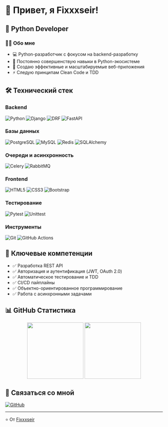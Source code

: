 # 👋 Привет, я Fixxxseir!

## 🐍 Python Developer

### 👨‍💻 Обо мне
- 💻 Python-разработчик с фокусом на backend-разработку
- 🌱 Постоянно совершенствую навыки в Python-экосистеме
- 🚀 Создаю эффективные и масштабируемые веб-приложения
- ⚡ Следую принципам Clean Code и TDD

## 🛠 Технический стек

### Backend
![Python](https://img.shields.io/badge/-Python-3776AB?style=for-the-badge&logo=python&logoColor=white)
![Django](https://img.shields.io/badge/-Django-092E20?style=for-the-badge&logo=django&logoColor=white)
![DRF](https://img.shields.io/badge/-Django_REST_Framework-092E20?style=for-the-badge&logo=django&logoColor=white)
![FastAPI](https://img.shields.io/badge/-FastAPI-009688?style=for-the-badge&logo=fastapi&logoColor=white)

### Базы данных
![PostgreSQL](https://img.shields.io/badge/-PostgreSQL-4169E1?style=for-the-badge&logo=postgresql&logoColor=white)
![MySQL](https://img.shields.io/badge/-MySQL-4479A1?style=for-the-badge&logo=mysql&logoColor=white)
![Redis](https://img.shields.io/badge/-Redis-DC382D?style=for-the-badge&logo=redis&logoColor=white)
![SQLAlchemy](https://img.shields.io/badge/-SQLAlchemy-FCA121?style=for-the-badge&logo=sqlalchemy&logoColor=white)

### Очереди и асинхронность
![Celery](https://img.shields.io/badge/-Celery-37814A?style=for-the-badge&logo=celery&logoColor=white)
![RabbitMQ](https://img.shields.io/badge/-RabbitMQ-FF6600?style=for-the-badge&logo=rabbitmq&logoColor=white)

### Frontend
![HTML5](https://img.shields.io/badge/-HTML5-E34F26?style=for-the-badge&logo=html5&logoColor=white)
![CSS3](https://img.shields.io/badge/-CSS3-1572B6?style=for-the-badge&logo=css3&logoColor=white)
![Bootstrap](https://img.shields.io/badge/-Bootstrap-7952B3?style=for-the-badge&logo=bootstrap&logoColor=white)

### Тестирование
![Pytest](https://img.shields.io/badge/-Pytest-0A9EDC?style=for-the-badge&logo=pytest&logoColor=white)
![Unittest](https://img.shields.io/badge/-Unittest-3776AB?style=for-the-badge&logo=python&logoColor=white)

### Инструменты
![Git](https://img.shields.io/badge/-Git-F05032?style=for-the-badge&logo=git&logoColor=white)
![GitHub Actions](https://img.shields.io/badge/-GitHub_Actions-2088FF?style=for-the-badge&logo=github-actions&logoColor=white)

## 💼 Ключевые компетенции
- ✅ Разработка REST API
- ✅ Авторизация и аутентификация (JWT, OAuth 2.0)
- ✅ Автоматическое тестирование и TDD
- ✅ CI/CD пайплайны
- ✅ Объектно-ориентированное программирование
- ✅ Работа с асинхронными задачами

## 📊 GitHub Статистика

<p align="center">
  <img height="180em" src="https://github-readme-stats.vercel.app/api?username=Fixxxseir&show_icons=true&theme=tokyonight"/>
  <img height="180em" src="https://github-readme-stats.vercel.app/api/top-langs/?username=Fixxxseir&layout=compact&theme=tokyonight"/>
</p>

## 🤝 Связаться со мной
[![GitHub](https://img.shields.io/badge/-GitHub-181717?style=for-the-badge&logo=github)](https://github.com/Fixxxseir)

---
⭐️ От [Fixxxseir](https://github.com/Fixxxseir)
